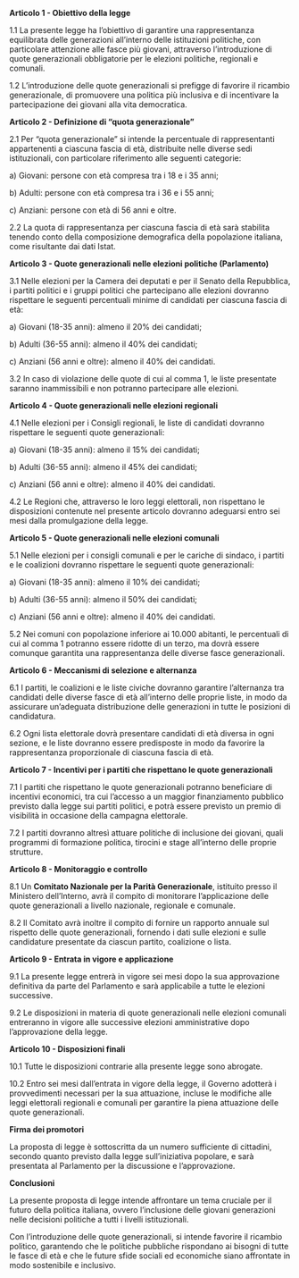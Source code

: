 **Articolo 1 - Obiettivo della legge**

1.1 La presente legge ha l’obiettivo di garantire una rappresentanza equilibrata delle generazioni all’interno delle istituzioni politiche, con particolare attenzione alle fasce più giovani, attraverso l’introduzione di quote generazionali obbligatorie per le elezioni politiche, regionali e comunali.

1.2 L’introduzione delle quote generazionali si prefigge di favorire il ricambio generazionale, di promuovere una politica più inclusiva e di incentivare la partecipazione dei giovani alla vita democratica.

**Articolo 2 - Definizione di “quota generazionale”**

2.1 Per “quota generazionale” si intende la percentuale di rappresentanti appartenenti a ciascuna fascia di età, distribuite nelle diverse sedi istituzionali, con particolare riferimento alle seguenti categorie:

a) Giovani: persone con età compresa tra i 18 e i 35 anni;

b) Adulti: persone con età compresa tra i 36 e i 55 anni;

c) Anziani: persone con età di 56 anni e oltre.

2.2 La quota di rappresentanza per ciascuna fascia di età sarà stabilita tenendo conto della composizione demografica della popolazione italiana, come risultante dai dati Istat.

**Articolo 3 - Quote generazionali nelle elezioni politiche (Parlamento)**

3.1 Nelle elezioni per la Camera dei deputati e per il Senato della Repubblica, i partiti politici e i gruppi politici che partecipano alle elezioni dovranno rispettare le seguenti percentuali minime di candidati per ciascuna fascia di età:

a) Giovani (18-35 anni): almeno il 20% dei candidati;

b) Adulti (36-55 anni): almeno il 40% dei candidati;

c) Anziani (56 anni e oltre): almeno il 40% dei candidati.

3.2 In caso di violazione delle quote di cui al comma 1, le liste presentate saranno inammissibili e non potranno partecipare alle elezioni.

**Articolo 4 - Quote generazionali nelle elezioni regionali**

4.1 Nelle elezioni per i Consigli regionali, le liste di candidati dovranno rispettare le seguenti quote generazionali:

a) Giovani (18-35 anni): almeno il 15% dei candidati;

b) Adulti (36-55 anni): almeno il 45% dei candidati;

c) Anziani (56 anni e oltre): almeno il 40% dei candidati.

4.2 Le Regioni che, attraverso le loro leggi elettorali, non rispettano le disposizioni contenute nel presente articolo dovranno adeguarsi entro sei mesi dalla promulgazione della legge.

**Articolo 5 - Quote generazionali nelle elezioni comunali**

5.1 Nelle elezioni per i consigli comunali e per le cariche di sindaco, i partiti e le coalizioni dovranno rispettare le seguenti quote generazionali:

a) Giovani (18-35 anni): almeno il 10% dei candidati;

b) Adulti (36-55 anni): almeno il 50% dei candidati;

c) Anziani (56 anni e oltre): almeno il 40% dei candidati.

5.2 Nei comuni con popolazione inferiore ai 10.000 abitanti, le percentuali di cui al comma 1 potranno essere ridotte di un terzo, ma dovrà essere comunque garantita una rappresentanza delle diverse fasce generazionali.

**Articolo 6 - Meccanismi di selezione e alternanza**

6.1 I partiti, le coalizioni e le liste civiche dovranno garantire l’alternanza tra candidati delle diverse fasce di età all’interno delle proprie liste, in modo da assicurare un’adeguata distribuzione delle generazioni in tutte le posizioni di candidatura.

6.2 Ogni lista elettorale dovrà presentare candidati di età diversa in ogni sezione, e le liste dovranno essere predisposte in modo da favorire la rappresentanza proporzionale di ciascuna fascia di età.

**Articolo 7 - Incentivi per i partiti che rispettano le quote generazionali**

7.1 I partiti che rispettano le quote generazionali potranno beneficiare di incentivi economici, tra cui l’accesso a un maggior finanziamento pubblico previsto dalla legge sui partiti politici, e potrà essere previsto un premio di visibilità in occasione della campagna elettorale.

7.2 I partiti dovranno altresì attuare politiche di inclusione dei giovani, quali programmi di formazione politica, tirocini e stage all’interno delle proprie strutture.

**Articolo 8 - Monitoraggio e controllo**

8.1 Un **Comitato Nazionale per la Parità Generazionale**, istituito presso il Ministero dell’Interno, avrà il compito di monitorare l’applicazione delle quote generazionali a livello nazionale, regionale e comunale.

8.2 Il Comitato avrà inoltre il compito di fornire un rapporto annuale sul rispetto delle quote generazionali, fornendo i dati sulle elezioni e sulle candidature presentate da ciascun partito, coalizione o lista.

**Articolo 9 - Entrata in vigore e applicazione**

9.1 La presente legge entrerà in vigore sei mesi dopo la sua approvazione definitiva da parte del Parlamento e sarà applicabile a tutte le elezioni successive.

9.2 Le disposizioni in materia di quote generazionali nelle elezioni comunali entreranno in vigore alle successive elezioni amministrative dopo l’approvazione della legge.

**Articolo 10 - Disposizioni finali**

10.1 Tutte le disposizioni contrarie alla presente legge sono abrogate.

10.2 Entro sei mesi dall’entrata in vigore della legge, il Governo adotterà i provvedimenti necessari per la sua attuazione, incluse le modifiche alle leggi elettorali regionali e comunali per garantire la piena attuazione delle quote generazionali.

**Firma dei promotori**

La proposta di legge è sottoscritta da un numero sufficiente di cittadini, secondo quanto previsto dalla legge sull’iniziativa popolare, e sarà presentata al Parlamento per la discussione e l’approvazione.

**Conclusioni**

La presente proposta di legge intende affrontare un tema cruciale per il futuro della politica italiana, ovvero l’inclusione delle giovani generazioni nelle decisioni politiche a tutti i livelli istituzionali.

Con l’introduzione delle quote generazionali, si intende favorire il ricambio politico, garantendo che le politiche pubbliche rispondano ai bisogni di tutte le fasce di età e che le future sfide sociali ed economiche siano affrontate in modo sostenibile e inclusivo.

